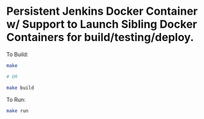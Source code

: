 # Persistent Jenkins Docker Container w/ Support to Launch Sibling Docker Containers for build/testing/deploy.

To Build:

```bash
make

# OR

make build
```

To Run:

```bash
make run
```
